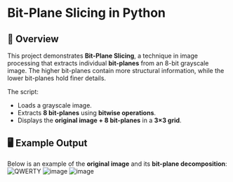 # Bit-Plane Slicing in Python

## 📌 Overview
This project demonstrates **Bit-Plane Slicing**, a technique in image processing that extracts individual **bit-planes** from an 8-bit grayscale image. The higher bit-planes contain more structural information, while the lower bit-planes hold finer details.

The script:
- Loads a grayscale image.
- Extracts **8 bit-planes** using **bitwise operations**.
- Displays the **original image + 8 bit-planes** in a **3×3 grid**.

## 🖥 Example Output
Below is an example of the **original image** and its **bit-plane decomposition**:
![QWERTY](https://github.com/user-attachments/assets/48530897-c8b9-461c-8757-d0d50b6b2269)
![image](https://github.com/user-attachments/assets/2aab7af9-152a-4cb8-ac44-9efcf1b84ba6)
![image](https://github.com/user-attachments/assets/c688f8f9-ff79-487b-acbd-b234d3ad8ac7)


